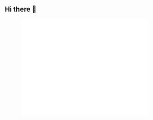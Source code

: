 ## Hi there 👋

<!--
**davisdel/davisdel** is a ✨ _special_ ✨ repository because its `README.md` (this file) appears on your GitHub profile.
-->

<p align="center"><img src="/github-metrics.svg" alt="Metrics" width="400"></p>
